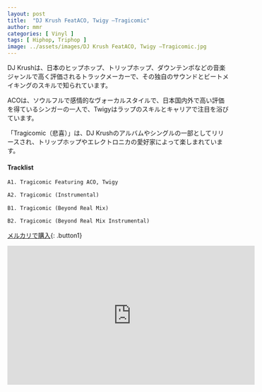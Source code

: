 ```yaml
---
layout: post
title:  "DJ Krush FeatACO, Twigy –Tragicomic"
author: mmr
categories: [ Vinyl ]
tags: [ Hiphop, Triphop ]
image: ../assets/images/DJ Krush FeatACO, Twigy –Tragicomic.jpg
---
```


DJ Krushは、日本のヒップホップ、トリップホップ、ダウンテンポなどの音楽ジャンルで高く評価されるトラックメーカーで、その独自のサウンドとビートメイキングのスキルで知られています。

ACOは、ソウルフルで感情的なヴォーカルスタイルで、日本国内外で高い評価を得ているシンガーの一人で、Twigyはラップのスキルとキャリアで注目を浴びています。

「Tragicomic（悲喜）」は、DJ Krushのアルバムやシングルの一部としてリリースされ、トリップホップやエレクトロニカの愛好家によって楽しまれています。

#### Tracklist
```md
A1. Tragicomic Featuring ACO, Twigy

A2. Tragicomic (Instrumental)
 
B1. Tragicomic (Beyond Real Mix)

B2. Tragicomic (Beyond Real Mix Instrumental)
```

[メルカリで購入](https://jp.mercari.com/item/m20863215408?afid=6142608987){: .button1}

<iframe width="560" height="315" src="https://www.youtube.com/embed/Kr3VgFLPN18?si=RFniddTgjdd7mg4i" title="YouTube video player" frameborder="0" allow="accelerometer; autoplay; clipboard-write; encrypted-media; gyroscope; picture-in-picture; web-share" referrerpolicy="strict-origin-when-cross-origin" allowfullscreen></iframe>